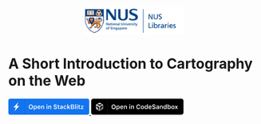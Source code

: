 <p align="center">
  <a href="https://nus.edu.sg/nuslibraries">
    <img alt="NUS Libraries" src="public/images/NUSL_logo.png" width="200" />
  </a>
</p>

# A Short Introduction to Cartography on the Web

<a href="https://stackblitz.com/github/Digital-Scholarship-NUS-Libraries/webCartographyTemplate?file=index.html" aria-label="Open in StackBlitz">
            <svg fill="none" viewBox="0 0 162 32" height="32" aria-hidden="true" astro-icon="open-in-stackblitz"><path fill="#1374EF" d="M158 0H4a4 4 0 0 0-4 4v24a4 4 0 0 0 4 4h154a4 4 0 0 0 4-4V4a4 4 0 0 0-4-4Z"></path><path fill="#1269D3" d="M33 0h-1v32h1V0Z"></path><path fill="#fff" d="M10 17.588h5.165L12.127 25 22 14.412h-5.165L19.873 7 10 17.588ZM44.99 20.717c.846 0 1.576-.185 2.19-.554a3.669 3.669 0 0 0 1.415-1.584c.334-.682.5-1.489.5-2.42v-.012c0-.931-.166-1.738-.5-2.42a3.669 3.669 0 0 0-1.42-1.577c-.614-.37-1.343-.554-2.186-.554-.839 0-1.567.184-2.185.554-.614.369-1.09.895-1.427 1.577-.333.678-.5 1.485-.5 2.42v.012c0 .931.167 1.738.5 2.42a3.72 3.72 0 0 0 1.415 1.584c.614.37 1.346.554 2.197.554Zm0-1.343c-.523 0-.974-.132-1.355-.397-.378-.265-.669-.638-.873-1.12-.201-.482-.301-1.048-.301-1.698v-.012c0-.654.102-1.22.306-1.698.21-.481.502-.852.88-1.113.38-.265.828-.398 1.342-.398.518 0 .965.133 1.343.398.377.26.668.632.873 1.113.208.478.313 1.044.313 1.698v.012c0 .65-.105 1.216-.313 1.698-.205.482-.496.855-.873 1.12-.378.265-.825.397-1.343.397ZM50.72 22.685h1.5v-3.233h.102c.116.237.273.442.47.614.196.173.425.308.686.404.26.092.542.138.843.138.554 0 1.031-.136 1.433-.409.405-.277.718-.668.939-1.174.22-.506.331-1.108.331-1.806v-.012c0-.695-.112-1.295-.337-1.8-.22-.51-.534-.903-.94-1.18-.4-.277-.876-.416-1.426-.416-.31 0-.592.046-.849.139a2.153 2.153 0 0 0-.68.391c-.193.169-.35.371-.47.608h-.102v-1.03h-1.5v8.766Zm3.131-3.34a1.53 1.53 0 0 1-.879-.254 1.67 1.67 0 0 1-.578-.734c-.132-.321-.198-.703-.198-1.144V17.2c0-.442.066-.821.198-1.138.137-.317.328-.56.572-.729.25-.172.544-.258.885-.258.342 0 .635.086.88.258.244.169.433.412.565.729.133.317.199.698.199 1.144v.012c0 .437-.066.817-.199 1.138a1.648 1.648 0 0 1-.566.734 1.511 1.511 0 0 1-.879.253ZM61.353 20.632c.445 0 .837-.056 1.174-.168a2.87 2.87 0 0 0 .855-.452c.237-.188.423-.391.56-.608.14-.22.236-.437.289-.65l.012-.054h-1.421l-.018.042c-.048.1-.133.207-.253.32a1.62 1.62 0 0 1-.476.282 1.881 1.881 0 0 1-.692.114c-.345 0-.644-.076-.897-.228a1.555 1.555 0 0 1-.578-.663c-.136-.289-.205-.636-.205-1.041v-.602c0-.422.069-.777.205-1.066.14-.293.33-.514.566-.662.24-.153.516-.229.825-.229.309 0 .58.072.812.217.237.144.422.361.554.65.133.29.199.652.199 1.09v.596l.71-.94h-4.611v1.006h5.346v-.494c0-.662-.123-1.24-.367-1.733a2.72 2.72 0 0 0-1.048-1.15c-.45-.277-.987-.416-1.613-.416-.623 0-1.164.143-1.626.428a2.813 2.813 0 0 0-1.072 1.192c-.248.513-.373 1.116-.373 1.806v.006c0 .698.127 1.302.38 1.812.252.51.611.903 1.077 1.18.47.277 1.032.415 1.686.415ZM65.808 20.5h1.5v-3.835c0-.33.057-.614.174-.855.116-.24.283-.427.5-.56a1.45 1.45 0 0 1 .77-.199c.454 0 .787.129 1 .386.216.257.325.642.325 1.156V20.5h1.499v-4.256c0-.783-.195-1.387-.584-1.813-.39-.425-.952-.638-1.686-.638-.474 0-.869.1-1.186.301-.317.2-.554.48-.71.837h-.103V13.92h-1.499v6.58ZM76.651 20.5h1.493v-6.58h-1.493v6.58Zm.752-7.682a.853.853 0 0 0 .627-.26.836.836 0 0 0 .265-.62.83.83 0 0 0-.265-.625.853.853 0 0 0-.627-.26.873.873 0 0 0-.632.26.83.83 0 0 0-.264.626c0 .24.088.447.264.62a.873.873 0 0 0 .632.259ZM79.992 20.5h1.5v-3.835c0-.33.058-.614.174-.855.116-.24.283-.427.5-.56a1.45 1.45 0 0 1 .77-.199c.454 0 .787.129 1 .386.216.257.325.642.325 1.156V20.5h1.499v-4.256c0-.783-.195-1.387-.584-1.813-.39-.425-.951-.638-1.686-.638-.473 0-.869.1-1.186.301-.317.2-.554.48-.71.837h-.102V13.92h-1.5v6.58ZM93.99 20.717c.694 0 1.294-.113 1.8-.337.51-.225.901-.542 1.174-.952.277-.41.416-.895.416-1.457v-.006c0-.658-.205-1.18-.614-1.565-.406-.39-1.066-.68-1.981-.873l-.933-.199c-.542-.112-.934-.268-1.174-.47a.952.952 0 0 1-.356-.758v-.006c0-.249.07-.461.211-.638.145-.177.341-.313.59-.41.249-.1.532-.15.849-.15.333 0 .624.05.873.15.249.1.448.237.596.41.153.169.247.367.283.596l.012.072h1.481l-.006-.078a2.36 2.36 0 0 0-.451-1.252c-.27-.37-.639-.66-1.108-.873-.47-.217-1.026-.325-1.668-.325-.626 0-1.182.11-1.668.33a2.74 2.74 0 0 0-1.138.91 2.31 2.31 0 0 0-.409 1.36v.007c0 .646.2 1.178.602 1.595.406.413 1.054.714 1.945.903l.933.193c.562.12.965.28 1.21.481a.935.935 0 0 1 .367.765v.006c0 .249-.076.47-.228.662a1.523 1.523 0 0 1-.633.446 2.465 2.465 0 0 1-.927.162c-.365 0-.69-.05-.975-.15a1.775 1.775 0 0 1-.687-.428 1.065 1.065 0 0 1-.288-.638l-.006-.06h-1.506l.006.084c.037.498.197.933.482 1.307.285.373.674.664 1.168.873.498.208 1.084.313 1.758.313ZM101.558 20.53a4.561 4.561 0 0 0 .776-.066v-1.156l-.24.024a4.74 4.74 0 0 1-.265.006c-.309 0-.534-.074-.675-.223-.136-.152-.204-.391-.204-.716V15.08h1.384V13.92h-1.384v-1.614h-1.523v1.614h-1.024v1.162h1.023v3.672c0 .63.167 1.084.5 1.36.333.278.877.416 1.632.416ZM105.628 20.608c.293 0 .562-.04.806-.12.245-.08.462-.197.651-.35.192-.152.349-.332.469-.541h.103v.903h1.481v-4.497c0-.462-.103-.857-.307-1.186a1.93 1.93 0 0 0-.897-.759c-.394-.177-.875-.265-1.445-.265-.518 0-.976.076-1.373.229a2.356 2.356 0 0 0-.957.644c-.241.277-.386.6-.434.97l-.006.054h1.415l.006-.024a.89.89 0 0 1 .44-.5c.216-.12.495-.18.836-.18.41 0 .719.087.928.264.208.173.313.424.313.753v2.083c0 .26-.069.495-.205.704a1.446 1.446 0 0 1-.56.488c-.237.12-.506.18-.807.18-.333 0-.608-.078-.825-.234a.77.77 0 0 1-.319-.657v-.012c0-.273.101-.485.301-.638.201-.152.512-.24.934-.265l2.221-.144v-.988l-2.432.151c-.803.044-1.421.235-1.854.572-.43.337-.645.799-.645 1.385v.012c0 .401.093.75.277 1.047.189.293.446.52.771.68.329.161.7.241 1.114.241ZM113.761 20.632c.558 0 1.036-.092 1.433-.277.398-.188.715-.451.951-.788.241-.337.398-.729.47-1.174l.006-.054-1.409.006-.012.024c-.092.345-.259.606-.499.782-.237.177-.55.265-.94.265a1.46 1.46 0 0 1-.873-.259c-.24-.176-.427-.429-.56-.758-.128-.333-.192-.733-.192-1.198v-.012c0-.462.064-.855.192-1.18.129-.325.314-.574.554-.747.245-.172.538-.259.879-.259.41 0 .735.103.976.307.245.205.401.468.469.789l.006.018h1.415v-.024a2.594 2.594 0 0 0-.445-1.198 2.37 2.37 0 0 0-.97-.807c-.405-.196-.891-.295-1.457-.295-.658 0-1.222.137-1.691.41-.47.269-.829.656-1.078 1.162-.249.505-.373 1.113-.373 1.824v.012c0 .714.124 1.328.373 1.842s.608.907 1.078 1.18c.469.273 1.035.41 1.697.41ZM118.114 20.5h1.499v-9.127h-1.499V20.5Zm4.136 0h1.8l-2.901-3.901-1.114.915 2.215 2.986Zm-2.763-2.18.843-.86.686-.536 2.86-3.004h-1.734l-2.426 2.703h-.283l.054 1.698ZM126.14 20.5h2.938c.618 0 1.149-.098 1.595-.295.445-.2.787-.486 1.023-.855.241-.37.362-.807.362-1.312v-.012c0-.374-.085-.71-.253-1.012a1.95 1.95 0 0 0-.693-.728 2.242 2.242 0 0 0-1.023-.338v-.108c.293-.048.554-.16.783-.337.232-.177.417-.397.554-.662.14-.265.21-.55.21-.855v-.012c0-.446-.106-.83-.319-1.15a2.03 2.03 0 0 0-.909-.747c-.393-.176-.867-.265-1.421-.265h-2.847v1.205h2.474c.47 0 .835.108 1.096.325.261.216.391.517.391.903v.012c0 .393-.144.694-.433.903-.285.208-.703.313-1.253.313h-2.275v1.102h2.516c.397 0 .731.05 1 .15.272.1.477.251.614.452.136.2.204.447.204.74v.012c0 .442-.148.78-.445 1.018-.297.233-.733.349-1.307.349h-2.582V20.5Zm-.777 0h1.553v-8.688h-1.553V20.5ZM133.659 20.5h1.499v-9.127h-1.499V20.5ZM137.061 20.5h1.493v-6.58h-1.493v6.58Zm.752-7.682a.851.851 0 0 0 .626-.26.835.835 0 0 0 .265-.62.83.83 0 0 0-.265-.625.851.851 0 0 0-.626-.26.873.873 0 0 0-.632.26.833.833 0 0 0-.265.626c0 .24.089.447.265.62a.873.873 0 0 0 .632.259ZM142.991 20.53a4.561 4.561 0 0 0 .777-.066v-1.156l-.241.024a4.715 4.715 0 0 1-.265.006c-.309 0-.534-.074-.674-.223-.137-.152-.205-.391-.205-.716V15.08h1.385V13.92h-1.385v-1.614h-1.523v1.614h-1.024v1.162h1.024v3.672c0 .63.166 1.084.499 1.36.334.278.877.416 1.632.416ZM145.116 20.5h5.334v-1.156h-3.437v-.102l3.383-4.323v-1h-5.25v1.162h3.48v.103l-3.51 4.4v.916Z"></path></svg>
        </a>
<a href="https://codesandbox.io/s/github/Digital-Scholarship-NUS-Libraries/webCartographyTemplate" aria-label="Open in CodeSandbox">
            <svg fill="none" viewBox="0 0 185 32" height="32" aria-hidden="true" astro-icon="open-in-codesandbox"><path fill="#000" d="M180.432 0H4.568C2.045 0 0 1.79 0 4v24c0 2.21 2.045 4 4.568 4h175.864c2.523 0 4.568-1.79 4.568-4V4c0-2.21-2.045-4-4.568-4Z"></path><path fill="#151515" d="M33 0h-1v32h1V0Z"></path><path fill="#fff" d="M44.99 20.717c.846 0 1.576-.185 2.19-.554a3.669 3.669 0 0 0 1.415-1.584c.334-.682.5-1.489.5-2.42v-.012c0-.931-.166-1.738-.5-2.42a3.669 3.669 0 0 0-1.42-1.577c-.614-.37-1.343-.554-2.186-.554-.839 0-1.567.184-2.185.554-.614.369-1.09.895-1.427 1.577-.333.678-.5 1.485-.5 2.42v.012c0 .931.167 1.738.5 2.42a3.72 3.72 0 0 0 1.415 1.584c.614.37 1.346.554 2.197.554Zm0-1.343c-.523 0-.974-.132-1.355-.397-.378-.265-.669-.638-.873-1.12-.201-.482-.301-1.048-.301-1.698v-.012c0-.654.102-1.22.306-1.698.21-.481.502-.852.88-1.113.38-.265.828-.398 1.342-.398.518 0 .965.133 1.343.398.377.26.668.632.873 1.113.208.478.313 1.044.313 1.698v.012c0 .65-.105 1.216-.313 1.698-.205.482-.496.855-.873 1.12-.378.265-.825.397-1.343.397ZM50.72 22.685h1.5v-3.233h.102c.116.237.273.442.47.614.196.173.425.308.686.404.26.092.542.138.843.138.554 0 1.031-.136 1.433-.409.405-.277.718-.668.939-1.174.22-.506.331-1.108.331-1.806v-.012c0-.695-.112-1.295-.337-1.8-.22-.51-.534-.903-.94-1.18-.4-.277-.876-.416-1.426-.416-.31 0-.592.046-.849.139a2.153 2.153 0 0 0-.68.391c-.193.169-.35.371-.47.608h-.102v-1.03h-1.5v8.766Zm3.131-3.34a1.53 1.53 0 0 1-.879-.254 1.67 1.67 0 0 1-.578-.734c-.132-.321-.198-.703-.198-1.144V17.2c0-.442.066-.821.198-1.138.137-.317.328-.56.572-.729.25-.172.544-.258.885-.258.342 0 .635.086.88.258.244.169.433.412.565.729.133.317.199.698.199 1.144v.012c0 .437-.066.817-.199 1.138a1.648 1.648 0 0 1-.566.734 1.511 1.511 0 0 1-.879.253ZM61.353 20.632c.445 0 .837-.056 1.174-.168a2.87 2.87 0 0 0 .855-.452c.237-.188.423-.391.56-.608.14-.22.236-.437.289-.65l.012-.054h-1.421l-.018.042c-.048.1-.133.207-.253.32a1.62 1.62 0 0 1-.476.282 1.881 1.881 0 0 1-.692.114c-.345 0-.644-.076-.897-.228a1.555 1.555 0 0 1-.578-.663c-.136-.289-.205-.636-.205-1.041v-.602c0-.422.069-.777.205-1.066.14-.293.33-.514.566-.662.24-.153.516-.229.825-.229.309 0 .58.072.812.217.237.144.422.361.554.65.133.29.199.652.199 1.09v.596l.71-.94h-4.611v1.006h5.346v-.494c0-.662-.123-1.24-.367-1.733a2.72 2.72 0 0 0-1.048-1.15c-.45-.277-.987-.416-1.613-.416-.623 0-1.164.143-1.626.428a2.813 2.813 0 0 0-1.072 1.192c-.248.513-.373 1.116-.373 1.806v.006c0 .698.127 1.302.38 1.812.252.51.611.903 1.077 1.18.47.277 1.032.415 1.686.415ZM65.808 20.5h1.5v-3.835c0-.33.057-.614.174-.855.116-.24.283-.427.5-.56a1.45 1.45 0 0 1 .77-.199c.454 0 .787.129 1 .386.216.257.325.642.325 1.156V20.5h1.499v-4.256c0-.783-.195-1.387-.584-1.813-.39-.425-.952-.638-1.686-.638-.474 0-.869.1-1.186.301-.317.2-.554.48-.71.837h-.103V13.92h-1.499v6.58ZM76.651 20.5h1.493v-6.58h-1.493v6.58Zm.752-7.682a.853.853 0 0 0 .627-.26.836.836 0 0 0 .265-.62.83.83 0 0 0-.265-.625.853.853 0 0 0-.627-.26.873.873 0 0 0-.632.26.83.83 0 0 0-.264.626c0 .24.088.447.264.62a.873.873 0 0 0 .632.259ZM79.992 20.5h1.5v-3.835c0-.33.058-.614.174-.855.116-.24.283-.427.5-.56a1.45 1.45 0 0 1 .77-.199c.454 0 .787.129 1 .386.216.257.325.642.325 1.156V20.5h1.499v-4.256c0-.783-.195-1.387-.584-1.813-.39-.425-.951-.638-1.686-.638-.473 0-.869.1-1.186.301-.317.2-.554.48-.71.837h-.102V13.92h-1.5v6.58ZM94.598 20.717c.67 0 1.266-.12 1.788-.361a3.367 3.367 0 0 0 1.276-1.018c.33-.433.532-.94.609-1.517v-.048h-1.518l-.012.036a1.925 1.925 0 0 1-1.15 1.372 2.451 2.451 0 0 1-.993.193c-.494 0-.921-.13-1.282-.391-.362-.261-.64-.632-.837-1.114-.193-.482-.29-1.052-.29-1.71v-.012c0-.658.097-1.226.29-1.704.197-.481.475-.852.837-1.113.361-.261.786-.392 1.276-.392.365 0 .696.072.993.217.297.14.546.34.747.596.2.253.337.55.41.891l.005.03h1.518l.006-.048a3.22 3.22 0 0 0-.602-1.565 3.415 3.415 0 0 0-1.295-1.072c-.53-.26-1.124-.391-1.782-.391-.823 0-1.531.184-2.125.554-.594.369-1.054.895-1.379 1.577-.321.678-.481 1.487-.481 2.426v.012c0 .935.16 1.744.481 2.427.325.678.785 1.202 1.379 1.57.598.37 1.308.555 2.131.555ZM102.69 20.632c.658 0 1.222-.136 1.691-.409.474-.277.837-.67 1.09-1.18.257-.51.385-1.12.385-1.83V17.2c0-.707-.128-1.315-.385-1.825a2.745 2.745 0 0 0-1.096-1.173c-.469-.273-1.031-.41-1.685-.41-.655 0-1.218.137-1.692.41-.47.273-.833.666-1.09 1.18-.257.51-.385 1.115-.385 1.818v.012c0 .71.126 1.32.38 1.83.256.51.621.903 1.095 1.18.474.273 1.037.41 1.692.41Zm0-1.216c-.35 0-.647-.086-.891-.259-.241-.172-.426-.423-.554-.752-.129-.33-.193-.725-.193-1.186v-.012c0-.466.064-.861.193-1.186.128-.33.315-.58.56-.753.244-.176.539-.265.885-.265.345 0 .638.089.879.265.244.173.431.424.56.753.128.325.192.72.192 1.186v.012c0 .461-.064.857-.192 1.186a1.653 1.653 0 0 1-.56.752c-.241.173-.534.26-.879.26ZM109.734 20.608c.465 0 .869-.1 1.21-.3.345-.201.608-.48.788-.837h.109V20.5h1.493v-9.127h-1.493v3.594h-.109a1.918 1.918 0 0 0-.788-.843 2.334 2.334 0 0 0-1.21-.313c-.554 0-1.034.139-1.439.416-.402.273-.713.664-.933 1.174-.217.505-.326 1.107-.326 1.806v.012c0 .69.111 1.29.332 1.8.22.51.533.903.939 1.18.405.273.881.41 1.427.41Zm.469-1.264c-.341 0-.634-.084-.879-.253a1.651 1.651 0 0 1-.566-.734c-.132-.317-.198-.697-.198-1.138v-.012c0-.442.066-.821.198-1.138.133-.321.321-.566.566-.735.249-.172.542-.258.879-.258.341 0 .634.086.879.258.249.173.44.418.572.735.137.317.205.696.205 1.138v.012c0 .437-.068.817-.205 1.138a1.627 1.627 0 0 1-.572.734 1.512 1.512 0 0 1-.879.253ZM118.042 20.632c.445 0 .837-.056 1.174-.168.337-.116.622-.267.855-.452.237-.188.423-.391.56-.608.14-.22.237-.437.289-.65l.012-.054h-1.421l-.018.042c-.048.1-.133.207-.253.32-.12.107-.279.202-.476.282a1.877 1.877 0 0 1-.692.114c-.345 0-.644-.076-.897-.228a1.557 1.557 0 0 1-.578-.663c-.136-.289-.205-.636-.205-1.041v-.602c0-.422.069-.777.205-1.066.141-.293.329-.514.566-.662a1.51 1.51 0 0 1 .825-.229c.309 0 .58.072.813.217.236.144.421.361.553.65.133.29.199.652.199 1.09v.596l.711-.94h-4.612v1.006h5.346v-.494c0-.662-.122-1.24-.367-1.733a2.718 2.718 0 0 0-1.048-1.15c-.449-.277-.987-.416-1.613-.416-.622 0-1.164.143-1.626.428a2.81 2.81 0 0 0-1.071 1.192c-.249.513-.374 1.116-.374 1.806v.006c0 .698.127 1.302.38 1.812.252.51.612.903 1.077 1.18.47.277 1.032.415 1.686.415ZM125.67 20.717c.694 0 1.294-.113 1.8-.337.51-.225.901-.542 1.174-.952.277-.41.415-.895.415-1.457v-.006c0-.658-.204-1.18-.614-1.565-.405-.39-1.065-.68-1.98-.873l-.934-.199c-.541-.112-.933-.268-1.174-.47a.955.955 0 0 1-.355-.758v-.006a.99.99 0 0 1 .211-.638c.144-.177.341-.313.59-.41.249-.1.532-.15.849-.15.333 0 .624.05.873.15.249.1.447.237.596.41.152.169.247.367.283.596l.012.072h1.481l-.006-.078a2.36 2.36 0 0 0-.452-1.252 2.729 2.729 0 0 0-1.107-.873c-.47-.217-1.026-.325-1.668-.325-.626 0-1.182.11-1.668.33-.481.217-.861.52-1.138.91a2.31 2.31 0 0 0-.409 1.36v.007c0 .646.201 1.178.602 1.595.405.413 1.054.714 1.945.903l.933.193c.562.12.965.28 1.21.481a.935.935 0 0 1 .367.765v.006c0 .249-.076.47-.229.662a1.519 1.519 0 0 1-.632.446 2.466 2.466 0 0 1-.927.162c-.365 0-.69-.05-.975-.15a1.78 1.78 0 0 1-.687-.428 1.073 1.073 0 0 1-.289-.638l-.006-.06h-1.505l.006.084c.036.498.197.933.482 1.307.285.373.674.664 1.168.873.498.208 1.084.313 1.758.313ZM132.383 20.608c.293 0 .562-.04.807-.12.244-.08.461-.197.65-.35.192-.152.349-.332.469-.541h.103v.903h1.481v-4.497c0-.462-.103-.857-.307-1.186a1.93 1.93 0 0 0-.897-.759c-.394-.177-.875-.265-1.445-.265-.518 0-.976.076-1.373.229a2.363 2.363 0 0 0-.957.644c-.241.277-.386.6-.434.97l-.006.054h1.415l.006-.024a.89.89 0 0 1 .44-.5c.216-.12.495-.18.836-.18.41 0 .719.087.928.264.208.173.313.424.313.753v2.083c0 .26-.069.495-.205.704a1.439 1.439 0 0 1-.56.488c-.237.12-.506.18-.807.18-.333 0-.608-.078-.824-.234a.768.768 0 0 1-.32-.657v-.012c0-.273.101-.485.301-.638.201-.152.512-.24.934-.265l2.221-.144v-.988l-2.432.151c-.803.044-1.421.235-1.854.572-.43.337-.645.799-.645 1.385v.012c0 .401.093.75.277 1.047.189.293.446.52.771.68.329.161.7.241 1.114.241ZM137.693 20.5h1.499v-3.835c0-.33.058-.614.175-.855.116-.24.283-.427.499-.56.217-.132.474-.199.771-.199.453 0 .787.129.999.386.217.257.325.642.325 1.156V20.5h1.5v-4.256c0-.783-.195-1.387-.584-1.813-.39-.425-.952-.638-1.686-.638-.474 0-.869.1-1.186.301-.317.2-.554.48-.711.837h-.102V13.92h-1.499v6.58ZM147.603 20.608c.465 0 .869-.1 1.21-.3.345-.201.608-.48.788-.837h.109V20.5h1.493v-9.127h-1.493v3.594h-.109a1.918 1.918 0 0 0-.788-.843 2.334 2.334 0 0 0-1.21-.313c-.554 0-1.034.139-1.439.416-.402.273-.713.664-.933 1.174-.217.505-.326 1.107-.326 1.806v.012c0 .69.111 1.29.332 1.8.22.51.533.903.939 1.18.405.273.881.41 1.427.41Zm.469-1.264c-.341 0-.634-.084-.879-.253a1.651 1.651 0 0 1-.566-.734c-.132-.317-.198-.697-.198-1.138v-.012c0-.442.066-.821.198-1.138.133-.321.321-.566.566-.735.249-.172.542-.258.879-.258.341 0 .634.086.879.258.249.173.44.418.572.735.137.317.205.696.205 1.138v.012c0 .437-.068.817-.205 1.138a1.627 1.627 0 0 1-.572.734 1.512 1.512 0 0 1-.879.253ZM156.754 20.608c.55 0 1.025-.136 1.427-.409.405-.277.718-.67.939-1.18.225-.51.337-1.11.337-1.8v-.012c0-.699-.11-1.3-.331-1.806-.221-.51-.534-.901-.939-1.174-.402-.277-.879-.416-1.433-.416-.454 0-.859.105-1.216.313a1.93 1.93 0 0 0-.783.843h-.102v-3.594h-1.499V20.5h1.499v-1.03h.102c.181.358.444.637.789.837.345.201.748.301 1.21.301Zm-.47-1.264a1.54 1.54 0 0 1-.885-.253 1.69 1.69 0 0 1-.572-.734c-.132-.321-.198-.7-.198-1.138v-.012c0-.442.066-.821.198-1.138.137-.317.329-.562.578-.735.249-.172.542-.258.879-.258.341 0 .634.086.879.258.245.169.434.414.566.735.133.317.199.696.199 1.138v.012c0 .441-.066.82-.199 1.138a1.644 1.644 0 0 1-.566.734 1.512 1.512 0 0 1-.879.253ZM163.798 20.632c.658 0 1.222-.136 1.692-.409a2.75 2.75 0 0 0 1.089-1.18c.257-.51.386-1.12.386-1.83V17.2c0-.707-.129-1.315-.386-1.825a2.75 2.75 0 0 0-1.095-1.173c-.47-.273-1.032-.41-1.686-.41-.654 0-1.218.137-1.692.41-.47.273-.833.666-1.09 1.18-.257.51-.385 1.115-.385 1.818v.012c0 .71.126 1.32.379 1.83.257.51.622.903 1.096 1.18.474.273 1.038.41 1.692.41Zm0-1.216c-.349 0-.646-.086-.891-.259-.241-.172-.426-.423-.554-.752-.129-.33-.193-.725-.193-1.186v-.012c0-.466.064-.861.193-1.186.128-.33.315-.58.56-.753.245-.176.54-.265.885-.265s.638.089.879.265c.245.173.431.424.56.753.128.325.192.72.192 1.186v.012c0 .461-.064.857-.192 1.186a1.646 1.646 0 0 1-.56.752c-.241.173-.534.26-.879.26ZM167.633 20.5h1.607l1.349-2.288h.102l1.349 2.288h1.686l-2.156-3.33 2.132-3.25h-1.644l-1.3 2.281h-.103l-1.312-2.281h-1.728l2.149 3.317-2.131 3.263Z"></path><path fill="#151515" d="m9.537 10.928 6.908-3.775a1.249 1.249 0 0 1 1.223.014l6.66 3.841a1 1 0 0 1 .499.866v8.167a.999.999 0 0 1-.502.866l-6.901 3.96a1 1 0 0 1-1.002-.004l-6.91-4.038a.999.999 0 0 1-.495-.863v-8.158c0-.365.2-.701.52-.876Z"></path><path fill="#999" fill-rule="evenodd" d="M16.879 16.18v7.936a.63.63 0 0 0 .35-.1l6.307-3.632c.249-.144.35-.366.35-.656v-7.363a.622.622 0 0 0-.1-.353l-6.705 3.817a.404.404 0 0 0-.202.35Zm3.503 4.557c0 .202-.075.303-.25.404l-2.102 1.21c-.15.1-.35.05-.35-.151v-5.397c0-.144.126-.331.25-.403l4.805-2.774c.134-.078.25.046.25.201v2.875c0 .15-.07.283-.2.353l-2.152 1.16c-.13.07-.25.204-.25.353v2.17Z" clip-rule="evenodd"></path><path fill="#F2F2F2" fill-rule="evenodd" d="M9.871 19.728v-7.363c0-.29.151-.563.4-.707l6.107-3.48c.132-.07.35-.1.5-.1.151 0 .383.037.501.1l6.057 3.48c.12.072.282.236.35.354l-6.707 3.833a.407.407 0 0 0-.2.353v7.918a.8.8 0 0 1-.4-.1l-6.157-3.582c-.25-.143-.45-.416-.45-.706Zm.901-5.9v2.874c0 .202.05.303.25.404l2.103 1.21c.2.101.25.252.25.404v2.017c0 .202.05.303.25.404l2.103 1.21c.2.1.35.05.35-.151v-5.397a.416.416 0 0 0-.25-.404l-4.705-2.723c-.15-.101-.35-.05-.35.151Zm8.209-3.43-1.852 1.059c-.15.1-.35.1-.5 0l-1.852-1.06a.412.412 0 0 0-.4 0l-2.303 1.312c-.2.1-.2.303 0 .403l4.605 2.674a.402.402 0 0 0 .4 0l4.605-2.674c.15-.1.2-.302 0-.403l-2.303-1.311a.412.412 0 0 0-.4 0Z" clip-rule="evenodd"></path></svg>
        </a>
